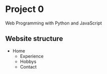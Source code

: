 # Project 0

Web Programming with Python and JavaScript


## Website structure

- Home
  - Experience
  - Hobbys
  - Contact